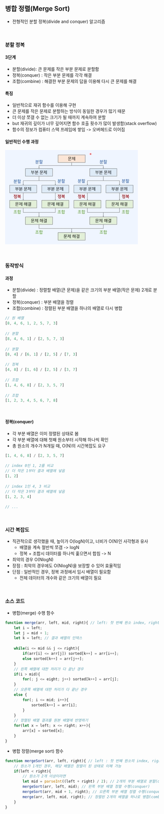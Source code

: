 ## 병합 정렬(Merge Sort)
- 전형적인 분할 정복(divide and conquer) 알고리즘

<br/>

### 분할 정복
#### 3단계
- 분할(divide): 큰 문제를 작은 부분 문제로 분할함
- 정복(conquer) : 작은 부분 문제를 각각 해결
- 조합(combine) : 해결한 부분 문제의 답을 이용해 다시 큰 문제를 해결

#### 특징
- 일반적으로 재귀 함수를 이용해 구현
- 큰 문제를 작은 문제로 분할하는 방식이 동일한 경우가 많기 때문
- 더 이상 쪼갤 수 없는 크기가 될 때까지 계속하여 분할
- but 재귀의 깊이가 너무 깊어지면 함수 호출 횟수가 많이 발생함(stack overflow)
- 함수의 정보가 컴퓨터 스택 프레임에 쌓임 -> 오버헤드로 이어짐

#### 일반적인 수행 과정
![분할정복](./image/divide-and-conquer.png)

<br/>

### 동작방식
#### 과정
- 분할(divide) : 정렬할 배열(큰 문제)을 같은 크기의 부분 배열(작은 문제) 2개로 분할
- 정복(conquer) : 부분 배열을 정렬
- 조합(combine) : 정렬된 부분 배열을 하나의 배열로 다시 병합

```javascript
// 원 배열
[8, 4, 6, 1, 2, 5, 7, 3]

// 분할
[8, 4, 6, 1] / [2, 5, 7, 3]

// 분할
[8, 4] / [6, 1] / [2, 5] / [7, 3]

// 정복
[4, 8] / [1, 6] / [2, 5] / [3, 7]

// 조합
[1, 4, 6, 8] / [2, 3, 5, 7]

// 조합
[1, 2, 3, 4, 5, 6, 7, 8]
```

<br/>

#### 정복(conquer)
- 각 부분 배열은 이미 정렬된 상태로 봄
- 각 부분 배열에 대해 첫째 원소부터 시작해 하나씩 확인
- 총 원소의 개수가 N개일 때, O(N)의 시간복잡도 요구

```javascript
[1, 4, 6, 8] / [2, 3, 5, 7]

// index 0인 1, 2를 비교
// 더 작은 1부터 결과 배열에 넣음
[1, 2]

// index 1인 4, 3 비교
// 더 작은 3부터 결과 배열에 넣음
[1, 2, 3, 4]

// ...
```

<br/>

### 시간 복잡도
- 직관적으로 생각했을 때, 높이가 O(logN)이고, 너비가 O(N)인 사각형과 유사
    - 배열을 계속 절반씩 쪼갬 -> logN
    - 정복 + 조합시 데이터를 하나씩 훑으면서 합침 -> N
- 최악의 경우 O(NlogN)
- 장점 : 최악의 경우에도 O(NlogN)을 보장할 수 있어 효율적임
- 단점 : 일반적인 경우, 정복 과정에서 임시 배열이 필요함
    - 전체 데이터의 개수와 같은 크기의 배열이 필요

<br/>

### 소스 코드
- 병합(merge) 수행 함수
```javascript
function merge(arr, left, mid, right){ // left: 첫 번째 원소 index, right: 마지막 원소 index
    let i = left;
    let j = mid + 1;
    let k = left; // 결과 배열의 인덱스

    while(i <= mid && j <= right){
        if(arr[i] <= arr[j]) sorted[k++] = arr[i++];
        else sorted[k++] = arr[j++];
    }
    // 왼쪽 배열에 대한 처리가 다 끝난 경우
    if(i > mid){
        for(; j <= eight; j++) sorted[k++] = arr[j];
    }
    // 오른쪽 배열에 대한 처리가 다 끝난 경우
    else {
        for(; i <= mid; i++){
            sorted[k++] = arr[i];
        }
    }
    // 정렬된 배열 결과를 원본 배열에 반영하기
    for(let x = left; x <= right; x++){
        arr[x] = sorted[x];
    }
}
```

- 병합 정렬(merge sort) 함수
```javascript
function mergeSort(arr, left, right){ // left : 첫 번째 원소의 index, right: 마지막 원소의 index
    // 원소가 1개인 경우, 해당 배열은 정렬이 된 상태로 이해 가능
    if(left < right){
        // 원소가 2개 이상이라면 
        let mid = parseInt((left + right) / 2); // 2개의 부분 배열로 분할(divide)
        mergeSort(arr, left, mid); // 왼쪽 부분 배열 정렬 수행(conquer)
        mergeSort(arr, mid + 1, right); // 오른쪽 부분 배열 정렬 수행(conquer)
        merge(arr, left, mid, right); // 정렬된 2개의 배열을 하나로 병합(combine)
    }
}
```